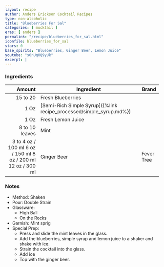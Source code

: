 ```yaml
---
layout: recipe
author: Anders Erickson Cocktail Recipes
type: non-alcoholic
title: "Blueberries For Sal"
categories: [ mocktail ]
eras: [ anders ]
permalink: "/recipe/blueberries_for_sal.html"
iconfile: blueberries_for_sal
stars: 0
base_spirits: "Blueberries, Ginger Beer, Lemon Juice"
youtube: "s0nUq0Q9yUk"
excerpt: |
---
```


### Ingredients

|         Amount | Ingredient                                                | Brand      |
| -------------: | --------------------------------------------------------- | ---------- |
|       15 to 20 | Fresh Blueberries                                         |
|           1 Oz | [Semi-Rich Simple Syrup]({%link recipe_processed/simple_syrup.md%}) |
|           1 Oz | Fresh Lemon Juice                                         |
| 8 to 10 leaves | Mint                                                      |
|      3 to <span class="onex active">4 oz / 100 ml</span> <span class="onehalfx">6 oz / 150 ml</span> <span class="twox">8 oz / 200 ml</span> <span class="threex">12 oz / 300 ml</span> | Ginger Beer                                               | Fever Tree |

### Notes

- Method: Shaken
- Pour: Double Strain
- Glassware:
  - High Ball
  - On the Rocks
- Garnish: Mint sprig
- Special Prep:
  - Press and slide the mint leaves in the glass.
  - Add the blueberries, simple syrup and lemon juice to a shaker and shake with ice.
  - Strain the cocktail into the glass.
  - Add ice
  - Top with the ginger beer.
